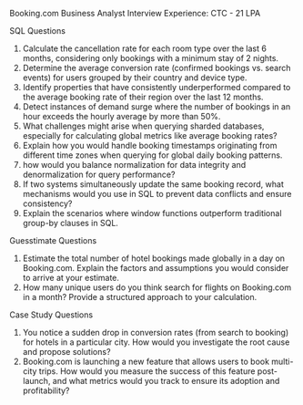 Booking.com Business Analyst Interview Experience:
CTC - 21 LPA


SQL Questions

 1. Calculate the cancellation rate for each room type over the last 6 months, considering only bookings with a minimum stay of 2 nights.
 2. Determine the average conversion rate (confirmed bookings vs. search events) for users grouped by their country and device type.
 3. Identify properties that have consistently underperformed compared to the average booking rate of their region over the last 12 months.
 4. Detect instances of demand surge where the number of bookings in an hour exceeds the hourly average by more than 50%.
 5. What challenges might arise when querying sharded databases, especially for calculating global metrics like average booking rates?
 6. Explain how you would handle booking timestamps originating from different time zones when querying for global daily booking patterns.
 7. how would you balance normalization for data integrity and denormalization for query performance?
 8. If two systems simultaneously update the same booking record, what mechanisms would you use in SQL to prevent data conflicts and ensure consistency?
 9. Explain the scenarios where window functions outperform traditional group-by clauses in SQL.

Guesstimate Questions

 1. Estimate the total number of hotel bookings made globally in a day on Booking.com. Explain the factors and assumptions you would consider to arrive at your estimate.
 2. How many unique users do you think search for flights on Booking.com in a month? Provide a structured approach to your calculation.

Case Study Questions

 1. You notice a sudden drop in conversion rates (from search to booking) for hotels in a particular city. How would you investigate the root cause and propose solutions?
 2. Booking.com is launching a new feature that allows users to book multi-city trips. How would you measure the success of this feature post-launch, and what metrics would you track to ensure its adoption and profitability?